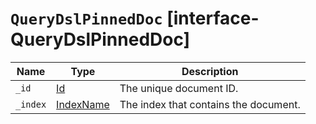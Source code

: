 # `QueryDslPinnedDoc` [interface-QueryDslPinnedDoc]

| Name | Type | Description |
| - | - | - |
| `_id` | [Id](./Id.md) | The unique document ID. |
| `_index` | [IndexName](./IndexName.md) | The index that contains the document. |
